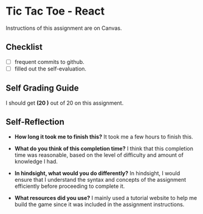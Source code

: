 # Tic Tac Toe - React

Instructions of this assignment are on Canvas.

## Checklist

- [ ] frequent commits to github.
- [ ] filled out the self-evaluation.

## Self Grading Guide

<!--- Update the following line with your self-grade --->
<!--- Check the Rubric on Canvas for a guideline --->

I should get **(20 )** out of 20 on this assignment.

## Self-Reflection

- **How long it took me to finish this?**
  It took me a few hours to finish this.

- **What do you think of this completion time?**
  I think that this completion time was reasonable, based on the level of difficulty and amount of knowledge I had.

- **In hindsight, what would you do differently?**
  In hindsight, I would ensure that I understand the syntax and concepts of the assignment efficiently before proceeding to complete it.

- **What resources did you use?**
  I mainly used a tutorial website to help me build the game since it was included in the assignment instructions. 
